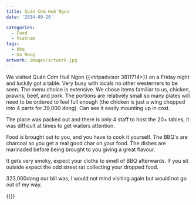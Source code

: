 ```yaml
---
title: Quán Cơm Huế Ngon
date: '2014-09-20'

categories:
  - Food
  - Vietnam
tags:
  - bbq
  - Da Nang
artwork: images/artwork.jpg
---
```


We visited Quán Cơm Huế Ngon {{<tripadvisor 3811714>}} on a Friday night and luckily got a table. Very busy with locals no other westerners to be seen. The menu choice is extensive. We chose items familiar to us, chicken, prawns, beef, and pork. The portions are relatively small so many plates will need to be ordered to feel full enough (the chicken is just a wing chopped into 4 parts for 39,000 dong). Can see it easily mounting up in cost.

The place was packed out and there is only 4 staff to host the 20+ tables, it was difficult at times to get waiters attention.

Food is brought out to you, and you have to cook it yourself. The BBQ's are charcoal so you get a real good char on your food. The dishes are marinaded before being brought to you giving a great flavour.

It gets very smoky, expect your cloths to smell of BBQ afterwards. If you sit outside expect the odd street rat collecting your dropped food.

323,000dong our bill was, I would not mind visiting again but would not go out of my way.

{{<place ChIJCXHPczMYQjERWvCLF3Hu_CY>}}